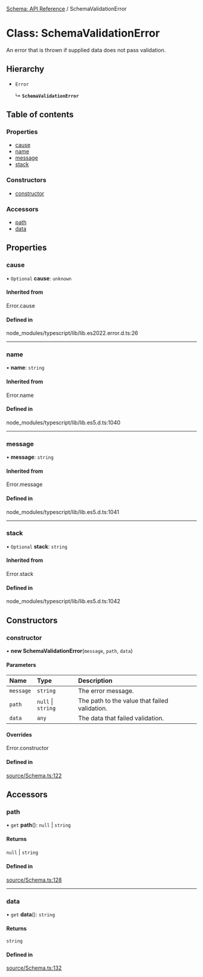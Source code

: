 [Schema: API Reference](../README.md) / SchemaValidationError

# Class: SchemaValidationError

An error that is thrown if supplied data does not pass validation.

## Hierarchy

- `Error`

  ↳ **`SchemaValidationError`**

## Table of contents

### Properties

- [cause](SchemaValidationError.md#cause)
- [name](SchemaValidationError.md#name)
- [message](SchemaValidationError.md#message)
- [stack](SchemaValidationError.md#stack)

### Constructors

- [constructor](SchemaValidationError.md#constructor)

### Accessors

- [path](SchemaValidationError.md#path)
- [data](SchemaValidationError.md#data)

## Properties

### cause

• `Optional` **cause**: `unknown`

#### Inherited from

Error.cause

#### Defined in

node_modules/typescript/lib/lib.es2022.error.d.ts:26

___

### name

• **name**: `string`

#### Inherited from

Error.name

#### Defined in

node_modules/typescript/lib/lib.es5.d.ts:1040

___

### message

• **message**: `string`

#### Inherited from

Error.message

#### Defined in

node_modules/typescript/lib/lib.es5.d.ts:1041

___

### stack

• `Optional` **stack**: `string`

#### Inherited from

Error.stack

#### Defined in

node_modules/typescript/lib/lib.es5.d.ts:1042

## Constructors

### constructor

• **new SchemaValidationError**(`message`, `path`, `data`)

#### Parameters

| Name | Type | Description |
| :------ | :------ | :------ |
| `message` | `string` | The error message. |
| `path` | ``null`` \| `string` | The path to the value that failed validation. |
| `data` | `any` | The data that failed validation. |

#### Overrides

Error.constructor

#### Defined in

[source/Schema.ts:122](https://github.com/JeremyBankes/schema/blob/37df9cc/source/Schema.ts#L122)

## Accessors

### path

• `get` **path**(): ``null`` \| `string`

#### Returns

``null`` \| `string`

#### Defined in

[source/Schema.ts:128](https://github.com/JeremyBankes/schema/blob/37df9cc/source/Schema.ts#L128)

___

### data

• `get` **data**(): `string`

#### Returns

`string`

#### Defined in

[source/Schema.ts:132](https://github.com/JeremyBankes/schema/blob/37df9cc/source/Schema.ts#L132)
